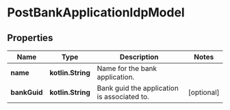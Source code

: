 
# PostBankApplicationIdpModel

## Properties
Name | Type | Description | Notes
------------ | ------------- | ------------- | -------------
**name** | **kotlin.String** | Name for the bank application. | 
**bankGuid** | **kotlin.String** | Bank guid the application is associated to. |  [optional]



